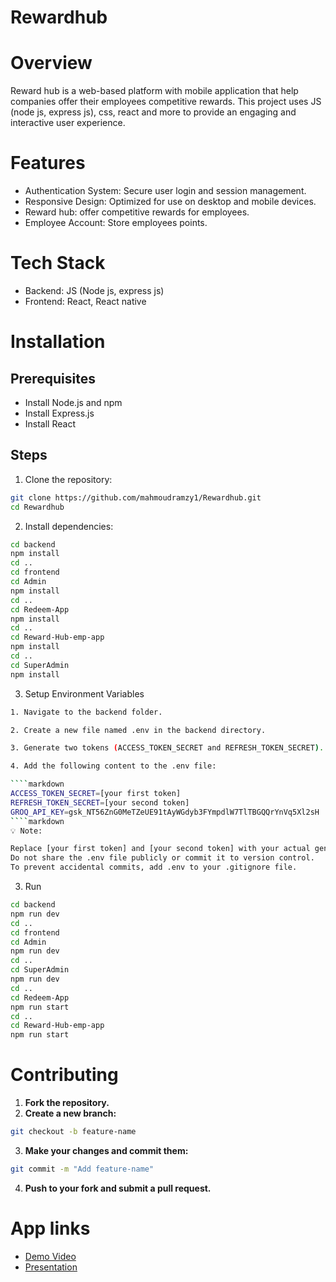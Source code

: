 # Rewardhub

# Overview

Reward hub is a web-based platform with mobile application that help companies offer their employees competitive rewards. This project uses JS (node js, express js), css, react and more to provide an engaging and interactive user experience.

# Features

* Authentication System: Secure user login and session management.
* Responsive Design: Optimized for use on desktop and mobile devices.
* Reward hub: offer competitive rewards for employees.
* Employee Account: Store employees points.

# Tech Stack

* Backend: JS (Node js, express js)
* Frontend: React, React native
 
# Installation
## Prerequisites
* Install Node.js and npm
* Install Express.js
* Install React

## Steps

1. Clone the repository:
```bash
git clone https://github.com/mahmoudramzy1/Rewardhub.git
cd Rewardhub
```
2. Install dependencies:
```bash
cd backend
npm install
cd ..
cd frontend
cd Admin
npm install
cd ..
cd Redeem-App
npm install
cd ..
cd Reward-Hub-emp-app
npm install
cd ..
cd SuperAdmin
npm install
```

3. Setup Environment Variables
```bash
1. Navigate to the backend folder.

2. Create a new file named .env in the backend directory.

3. Generate two tokens (ACCESS_TOKEN_SECRET and REFRESH_TOKEN_SECRET).

4. Add the following content to the .env file:

````markdown
ACCESS_TOKEN_SECRET=[your first token]
REFRESH_TOKEN_SECRET=[your second token]
GROQ_API_KEY=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
````markdown
💡 Note:

Replace [your first token] and [your second token] with your actual generated tokens.
Do not share the .env file publicly or commit it to version control.
To prevent accidental commits, add .env to your .gitignore file.
```


3. Run
```bash
cd backend
npm run dev
cd ..
cd frontend
cd Admin
npm run dev
cd ..
cd SuperAdmin
npm run dev
cd ..
cd Redeem-App
npm run start
cd ..
cd Reward-Hub-emp-app
npm run start
```

# Contributing
1. **Fork the repository.**
2. **Create a new branch:**
```bash
git checkout -b feature-name
```
3. **Make your changes and commit them:**
```bash
git commit -m "Add feature-name"
```
4. **Push to your fork and submit a pull request.**

# App links

- [Demo Video](https://www.youtube.com/watch?v=WbNO3oei6IM)
- [Presentation](https://docs.google.com/presentation/d/1G9HICe-cMydpujCcK2k9I3LErt6GkGJR/edit#slide=id.p1)



